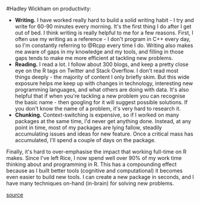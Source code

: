 #Hadley Wickham on productivity:

- **Writing.** I have worked really hard to build a solid writing habit - I try and write for 60-90 minutes every morning. It's the first thing I do after I get out of bed. I think writing is really helpful to me for a few reasons. First, I often use my writing as a reference - I don't program in C++ every day, so I'm constantly referring to @Rcpp  every time I do. Writing also makes me aware of gaps in my knowledge and my tools, and filling in those gaps tends to make me more efficient at tackling new problems.
- **Reading.** I read a lot. I follow about 300 blogs, and keep a pretty close eye on the R tags on Twitter and Stack Overflow. I don't read most things deeply - the majority of content I only briefly skim. But this wide exposure helps me keep up with changes in technology, interesting new programming languages, and what others are doing with data. It's also helpful that if when you're tackling a new problem you can recognise the basic name - then googling for it will suggest possible solutions. If you don't know the name of a problem, it's very hard to research it.
- **Chunking.** Context-switching is expensive, so if I worked on many packages at the same time, I'd never get anything done. Instead, at any point in time, most of my packages are lying fallow, steadily accumulating issues and ideas for new feature. Once a critical mass has accumulated, I'll spend a couple of days on the package.

Finally, it's hard to over-emphasise the impact that working full-time on R makes. Since I've left Rice, I now spend well over 90% of my work time thinking about and programming in R. This has a compounding effect because as I built better tools (cognitive and computational) it becomes even easier to build new tools. I can create a new package in seconds, and I have many techniques on-hand (in-brain) for solving new problems.

[source](https://www.quora.com/How-is-Hadley-Wickham-able-to-contribute-so-much-to-R-particularly-in-the-form-of-packages)
